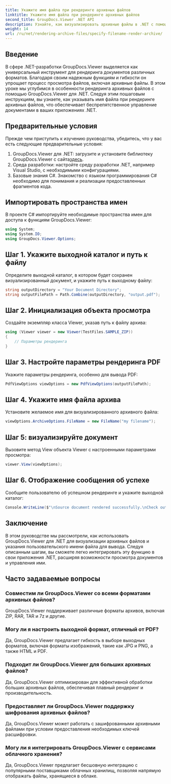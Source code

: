 ```yaml
---
title: Укажите имя файла при рендеринге архивных файлов
linktitle: Укажите имя файла при рендеринге архивных файлов
second_title: GroupDocs.Viewer .NET API
description: Узнайте, как визуализировать архивные файлы в .NET с помощью GroupDocs.Viewer, расширяя возможности управления документами.
weight: 14
url: /ru/net/rendering-archive-files/specify-filename-render-archive/
---
```

## Введение
В сфере .NET-разработки GroupDocs.Viewer выделяется как универсальный инструмент для рендеринга документов различных форматов. Благодаря своим надежным функциям и гибкости он упрощает процесс просмотра файлов, включая архивные файлы. В этом уроке мы углубимся в особенности рендеринга архивных файлов с помощью GroupDocs.Viewer для .NET. Следуя этим пошаговым инструкциям, вы узнаете, как указывать имя файла при рендеринге архивных файлов, что обеспечивает беспрепятственное управление документами в ваших приложениях .NET.
## Предварительные условия
Прежде чем приступить к изучению руководства, убедитесь, что у вас есть следующие предварительные условия:
1.  GroupDocs.Viewer для .NET: загрузите и установите библиотеку GroupDocs.Viewer с сайта[здесь](https://releases.groupdocs.com/viewer/net/).
2. Среда разработки: настройте среду разработки .NET, например Visual Studio, с необходимыми конфигурациями.
3. Базовые знания C#. Знакомство с языком программирования C# необходимо для понимания и реализации предоставленных фрагментов кода.

## Импортировать пространства имен
В проекте C# импортируйте необходимые пространства имен для доступа к функциям GroupDocs.Viewer:
```csharp
using System;
using System.IO;
using GroupDocs.Viewer.Options;
```
## Шаг 1. Укажите выходной каталог и путь к файлу
Определите выходной каталог, в котором будет сохранен визуализированный документ, и укажите путь к выходному файлу:
```csharp
string outputDirectory = "Your Document Directory";
string outputFilePath = Path.Combine(outputDirectory, "output.pdf");
```
## Шаг 2. Инициализация объекта просмотра
Создайте экземпляр класса Viewer, указав путь к файлу архива:
```csharp
using (Viewer viewer = new Viewer(TestFiles.SAMPLE_ZIP))
{
    // Параметры рендеринга
}
```
## Шаг 3. Настройте параметры рендеринга PDF
Укажите параметры рендеринга, особенно для вывода PDF:
```csharp
PdfViewOptions viewOptions = new PdfViewOptions(outputFilePath);
```
## Шаг 4. Укажите имя файла архива
Установите желаемое имя для визуализированного архивного файла:
```csharp
viewOptions.ArchiveOptions.FileName = new FileName("my filename");
```
## Шаг 5: визуализируйте документ
Вызовите метод View объекта Viewer с настроенными параметрами просмотра:
```csharp
viewer.View(viewOptions);
```
## Шаг 6. Отображение сообщения об успехе
Сообщите пользователю об успешном рендеринге и укажите выходной каталог:
```csharp
Console.WriteLine($"\nSource document rendered successfully.\nCheck output in {outputDirectory}.");
```

## Заключение
В этом руководстве мы рассмотрели, как использовать GroupDocs.Viewer для .NET для визуализации архивных файлов и указания пользовательского имени файла для вывода. Следуя описанным шагам, вы сможете легко интегрировать эту функцию в свои приложения .NET, расширяя возможности просмотра документов и управления ими.
## Часто задаваемые вопросы
### Совместим ли GroupDocs.Viewer со всеми форматами архивных файлов?
GroupDocs.Viewer поддерживает различные форматы архивов, включая ZIP, RAR, TAR и 7z и другие.
### Могу ли я настроить выходной формат, отличный от PDF?
Да, GroupDocs.Viewer предлагает гибкость в выборе выходных форматов, включая форматы изображений, такие как JPG и PNG, а также HTML и PDF.
### Подходит ли GroupDocs.Viewer для больших архивных файлов?
Да, GroupDocs.Viewer оптимизирован для эффективной обработки больших архивных файлов, обеспечивая плавный рендеринг и производительность.
### Предоставляет ли GroupDocs.Viewer поддержку шифрования архивных файлов?
Да, GroupDocs.Viewer может работать с зашифрованными архивными файлами при условии предоставления необходимых ключей расшифровки.
### Могу ли я интегрировать GroupDocs.Viewer с сервисами облачного хранения?
Да, GroupDocs.Viewer предлагает бесшовную интеграцию с популярными поставщиками облачных хранилищ, позволяя напрямую отображать файлы, хранящиеся в облаке.